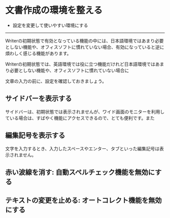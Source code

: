 # 文書作成の環境を整える

- 設定を変更して使いやすい環境にする

----

Writerの初期状態で有効となっている機能の中には、日本語環境ではあまり必要としない機能や、オフィスソフトに慣れていない場合、有効になっていると逆に煩わしく感じる機能があります。


Writerの初期状態では、英語環境では役に立つ機能だけれど日本語環境ではあまり必要としない機能や、オフィスソフトに慣れていない場合に


文章の入力の前に、設定を確認しておきましょう。





## サイドバーを表示する

サイドバーは、初期状態では表示されませんが、ワイド画面のモニターを利用している場合は、すばやく機能にアクセスできるので、とても便利です。また



## 編集記号を表示する

文字を入力するとき、入力したスペースやエンター、タブといった編集記号は表示されません。



## 赤い波線を消す: 自動スペルチェック機能を無効にする



## テキストの変更を止める: オートコレクト機能を無効にする


